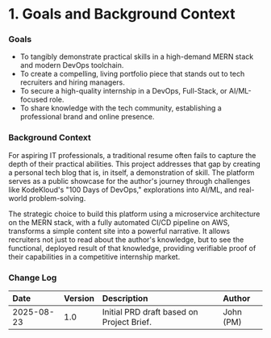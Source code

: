 # 1. Goals and Background Context

### Goals

*   To tangibly demonstrate practical skills in a high-demand MERN stack and modern DevOps toolchain.
*   To create a compelling, living portfolio piece that stands out to tech recruiters and hiring managers.
*   To secure a high-quality internship in a DevOps, Full-Stack, or AI/ML-focused role.
*   To share knowledge with the tech community, establishing a professional brand and online presence.

### Background Context

For aspiring IT professionals, a traditional resume often fails to capture the depth of their practical abilities. This project addresses that gap by creating a personal tech blog that is, in itself, a demonstration of skill. The platform serves as a public showcase for the author's journey through challenges like KodeKloud's "100 Days of DevOps," explorations into AI/ML, and real-world problem-solving.

The strategic choice to build this platform using a microservice architecture on the MERN stack, with a fully automated CI/CD pipeline on AWS, transforms a simple content site into a powerful narrative. It allows recruiters not just to read about the author's knowledge, but to see the functional, deployed result of that knowledge, providing verifiable proof of their capabilities in a competitive internship market.

### Change Log

| Date | Version | Description | Author |
| :--- | :--- | :--- | :--- |
| 2025-08-23 | 1.0 | Initial PRD draft based on Project Brief. | John (PM) |
